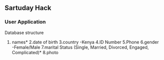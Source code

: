 ## Sartuday Hack
### User Application

Database structure


1. names*
2.date of birth
3.country -Kenya
4.ID Number
5.Phone
6.gender -Female/Male
7.marital Status (Single, Married, Divorced, Engaged, Complicated)*
8.photo
